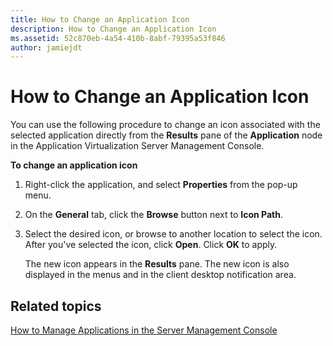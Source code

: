 ```yaml
---
title: How to Change an Application Icon
description: How to Change an Application Icon
ms.assetid: 52c870eb-4a54-410b-8abf-79395a53f846
author: jamiejdt
---
```


# How to Change an Application Icon


You can use the following procedure to change an icon associated with the selected application directly from the **Results** pane of the **Application** node in the Application Virtualization Server Management Console.

**To change an application icon**

1.  Right-click the application, and select **Properties** from the pop-up menu.

2.  On the **General** tab, click the **Browse** button next to **Icon Path**.

3.  Select the desired icon, or browse to another location to select the icon. After you've selected the icon, click **Open**. Click **OK** to apply.

    The new icon appears in the **Results** pane. The new icon is also displayed in the menus and in the client desktop notification area.

## Related topics


[How to Manage Applications in the Server Management Console](how-to-manage-applications-in-the-server-management-console.md)

 

 





